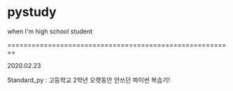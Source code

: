 # pystudy
when I'm high school student

========================================================

2020.02.23

Standard_py : 고등학교 2학년 오랫동안 안쓰던 파이썬 복습기!
